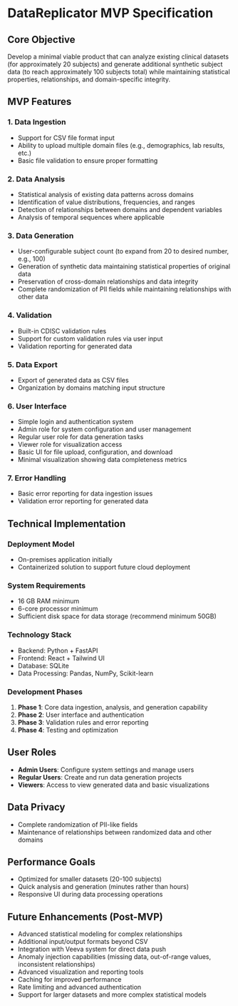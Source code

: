 # DataReplicator MVP Specification

## Core Objective
Develop a minimal viable product that can analyze existing clinical datasets (for approximately 20 subjects) and generate additional synthetic subject data (to reach approximately 100 subjects total) while maintaining statistical properties, relationships, and domain-specific integrity.

## MVP Features

### 1. Data Ingestion
- Support for CSV file format input
- Ability to upload multiple domain files (e.g., demographics, lab results, etc.)
- Basic file validation to ensure proper formatting

### 2. Data Analysis
- Statistical analysis of existing data patterns across domains
- Identification of value distributions, frequencies, and ranges
- Detection of relationships between domains and dependent variables
- Analysis of temporal sequences where applicable

### 3. Data Generation
- User-configurable subject count (to expand from 20 to desired number, e.g., 100)
- Generation of synthetic data maintaining statistical properties of original data
- Preservation of cross-domain relationships and data integrity
- Complete randomization of PII fields while maintaining relationships with other data

### 4. Validation
- Built-in CDISC validation rules
- Support for custom validation rules via user input
- Validation reporting for generated data

### 5. Data Export
- Export of generated data as CSV files
- Organization by domains matching input structure

### 6. User Interface
- Simple login and authentication system
- Admin role for system configuration and user management
- Regular user role for data generation tasks
- Viewer role for visualization access
- Basic UI for file upload, configuration, and download
- Minimal visualization showing data completeness metrics

### 7. Error Handling
- Basic error reporting for data ingestion issues
- Validation error reporting for generated data

## Technical Implementation

### Deployment Model
- On-premises application initially
- Containerized solution to support future cloud deployment

### System Requirements
- 16 GB RAM minimum
- 6-core processor minimum
- Sufficient disk space for data storage (recommend minimum 50GB)

### Technology Stack
- Backend: Python + FastAPI
- Frontend: React + Tailwind UI
- Database: SQLite
- Data Processing: Pandas, NumPy, Scikit-learn

### Development Phases
1. **Phase 1**: Core data ingestion, analysis, and generation capability
2. **Phase 2**: User interface and authentication
3. **Phase 3**: Validation rules and error reporting
4. **Phase 4**: Testing and optimization

## User Roles
- **Admin Users**: Configure system settings and manage users
- **Regular Users**: Create and run data generation projects
- **Viewers**: Access to view generated data and basic visualizations

## Data Privacy
- Complete randomization of PII-like fields
- Maintenance of relationships between randomized data and other domains

## Performance Goals
- Optimized for smaller datasets (20-100 subjects)
- Quick analysis and generation (minutes rather than hours)
- Responsive UI during data processing operations

## Future Enhancements (Post-MVP)
- Advanced statistical modeling for complex relationships
- Additional input/output formats beyond CSV
- Integration with Veeva system for direct data push
- Anomaly injection capabilities (missing data, out-of-range values, inconsistent relationships)
- Advanced visualization and reporting tools
- Caching for improved performance
- Rate limiting and advanced authentication
- Support for larger datasets and more complex statistical models
